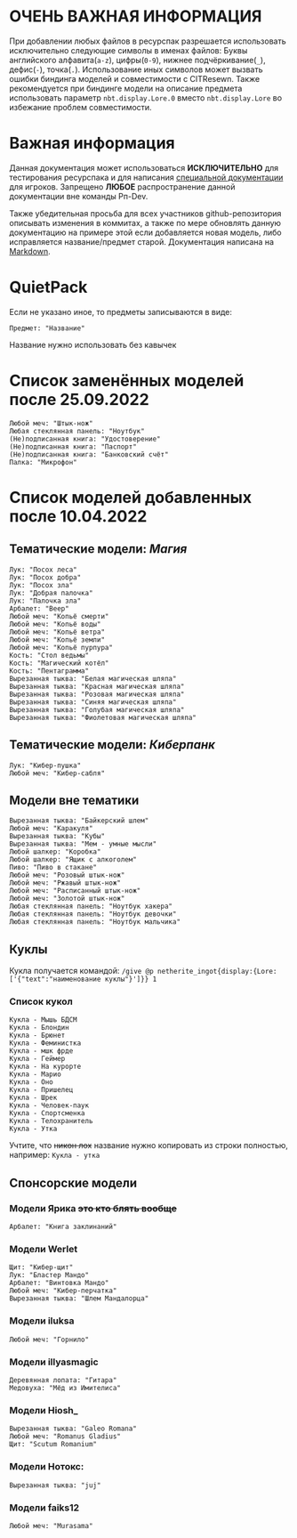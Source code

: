 # **ОЧЕНЬ ВАЖНАЯ ИНФОРМАЦИЯ**
При добавлении любых файлов в ресурспак разрешается использовать исключительно следующие символы в именах файлов: Буквы английского алфавита(`a-z`), цифры(`0-9`), нижнее подчёркивание(`_`), дефис(`-`), точка(`.`). Использование иных символов может вызвать ошибки биндинга моделей и совместимости с CITResewn. Также рекомендуется при биндинге модели на описание предмета использовать параметр `nbt.display.Lore.0` вместо `nbt.display.Lore` во избежание проблем совместимости.
# **Важная информация**
Данная документация может использоваться **ИСКЛЮЧИТЕЛЬНО** для тестирования ресурспака и для написания [специальной документации](https://www.quietland.fun/%D1%80%D0%B5%D1%81%D1%83%D1%80%D1%81%D0%BF%D0%B0%D0%BA) для игроков. Запрещено **ЛЮБОЕ** распространение данной документации вне команды Рп-Dev. 

Также убедительная просьба для всех участников github-репозитория описывать изменения в коммитах, а также по мере обновлять данную документацию на примере этой если добавляется новая модель, либо исправляется название/предмет старой. Документация написана на [Markdown](https://ru.wikipedia.org/wiki/Markdown).

# QuietPack
Если не указано иное, то предметы записываются в виде:

    Предмет: "Название"
Название нужно использовать без кавычек
# Список заменённых моделей после 25.09.2022
    Любой меч: "Штык-нож"
    Любая стеклянная панель: "Ноутбук"
    (Не)подписанная книга: "Удостоверение"
    (Не)подписанная книга: "Паспорт"
    (Не)подписанная книга: "Банковский счёт"
    Палка: "Микрофон"
# Список моделей добавленных после 10.04.2022
## Тематические модели: *Магия*
    Лук: "Посох леса"
    Лук: "Посох добра"
    Лук: "Посох зла"
    Лук: "Добрая палочка"
    Лук: "Палочка зла"
    Арбалет: "Веер"
    Любой меч: "Копьё смерти"
    Любой меч: "Копьё воды"
    Любой меч: "Копьё ветра"
    Любой меч: "Копьё земли"
    Любой меч: "Копьё пурпура"
    Кость: "Стол ведьмы"
    Кость: "Магический котёл"
    Кость: "Пентаграмма"
    Вырезанная тыква: "Белая магическая шляпа"
    Вырезанная тыква: "Красная магическая шляпа"
    Вырезанная тыква: "Розовая магическая шляпа"
    Вырезанная тыква: "Синяя магическая шляпа"
    Вырезанная тыква: "Голубая магическая шляпа"
    Вырезанная тыква: "Фиолетовая магическая шляпа"
## Тематические модели: *Киберпанк*
    Лук: "Кибер-пушка"
    Любой меч: "Кибер-сабля"
## Модели вне тематики
    Вырезанная тыква: "Байкерский шлем"
    Любой меч: "Каракуля"
    Вырезанная тыква: "Кубы"
    Вырезанная тыква: "Мем - умные мысли"
    Любой шалкер: "Коробка"
    Любой шалкер: "Ящик с алкоголем"
    Пиво: "Пиво в стакане"
    Любой меч: "Розовый штык-нож"
    Любой меч: "Ржавый штык-нож"
    Любой меч: "Расписанный штык-нож"
    Любой меч: "Золотой штык-нож"
    Любая стеклянная панель: "Ноутбук хакера"
    Любая стеклянная панель: "Ноутбук девочки"
    Любая стеклянная панель: "Ноутбук мальчика"
## Куклы
Кукла получается командой: `/give @p netherite_ingot{display:{Lore:['{"text":"наименование куклы"}']}} 1`
### Список кукол
    Кукла - Мышь БДСМ
    Кукла - Блондин
    Кукла - Брюнет
    Кукла - Феминистка
    Кукла - мшк фрде
    Кукла - Геймер
    Кукла - На курорте
    Кукла - Марио
    Кукла - Оно
    Кукла - Пришелец
    Кукла - Шрек
    Кукла - Человек-паук
    Кукла - Спортсменка
    Кукла - Телохранитель
    Кукла - Утка
Учтите, что ~~никон лох~~ название нужно копировать из строки полностью, например: `Кукла - утка`
## Спонсорские модели
### Модели Ярика ~~это кто блять вообще~~
    Арбалет: "Книга заклинаний"
### Модели Werlet
    Щит: "Кибер-щит"
    Лук: "Бластер Мандо"
    Арбалет: "Винтовка Мандо"
    Любой меч: "Кибер-перчатка"
    Вырезанная тыква: "Шлем Мандалорца"
### Модели iluksa
    Любой меч: "Горнило"
### Модели illyasmagiс
    Деревянная лопата: "Гитара"
    Медовуха: "Мёд из Имителиса"
### Модели Hiosh_
    Вырезанная тыква: "Galeo Romana"
    Любой меч: "Romanus Gladius"
    Щит: "Scutum Romanium"
### Модели Нотокс:
    Вырезанная тыква: "juj"
### Модели faiks12
    Любой меч: "Murasama"
